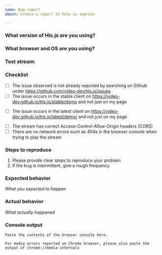 ```yaml
---
name: Bug report
about: Create a report to help us improve

---
```


### What version of Hls.js are you using?

### What browser and OS are you using?

### Test stream:
<!-- If possible, please provide a test stream or page -->
<!-- You can paste your stream into the demo and provide the permalink here -->

### Checklist
<!-- Replace [ ] with [x] to check off the list -->
- [ ] The issue observed is not already reported by searching on Github under https://github.com/video-dev/hls.js/issues
- [ ] The issue occurs in the stable client on https://video-dev.github.io/hls.js/stable/demo and not just on my page
<!-- The stable client is built from the latest release -->
- [ ] The issue occurs in the latest client on https://video-dev.github.io/hls.js/latest/demo/ and not just on my page
<!-- The latest client is built from the comit head of the master branch -->
- [ ] The stream has correct Access-Control-Allow-Origin headers (CORS)
- [ ] There are no network errors such as 404s in the browser console when trying to play the stream

### Steps to reproduce
1. Please provide clear steps to reproduce your problem
2. If the bug is intermittent, give a rough frequency

### Expected behavior
*What you expected to happen*

### Actual behavior
*What actually happened*

### Console output
```
Paste the contents of the browser console here.
```

```
For media errors reported on Chrome browser, please also paste the output of chrome://media-internals 
```
